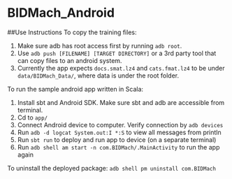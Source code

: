 # BIDMach_Android

##Use Instructions
To copy the training files:

1. Make sure adb has root access first by running `adb root`.
2. Use `adb push [FILENAME] [TARGET DIRECTORY]` or a 3rd party tool that can copy files to an android system.
3. Currently the app expects `docs.smat.lz4` and `cats.fmat.lz4` to be under `data/BIDMach_Data/`, where data is under the root folder.

To run the sample android app written in Scala:

1. Install sbt and Android SDK. Make sure sbt and adb are accessible from terminal.
2. Cd to `app/`
3. Connect Android device to computer. Verify connection by `adb devices`
4. Run `adb -d logcat System.out:I *:S` to view all messages from println
5. Run `sbt run` to deploy and run app to device (on a separate terminal)
6. Run `adb shell am start -n com.BIDMach/.MainActivity` to run the app again

To uninstall the deployed package: `adb shell pm uninstall com.BIDMach`